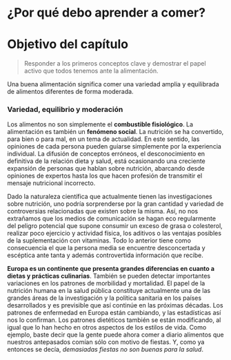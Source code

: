 # ¿Por qué debo aprender a comer?

# Objetivo del capítulo

> Responder a los primeros conceptos clave y demostrar el papel activo que todos tenemos ante la alimentación.

Una buena alimentación significa comer una variedad amplia y equilibrada de alimentos diferentes de forma moderada.

### Variedad, equilibrio y moderación

Los alimentos no son simplemente el **combustible fisiológico**. La alimentación es también un **fenómeno social**. La nutrición se ha convertido, para bien o para mal, en un tema de actualidad. En este sentido, las opiniones de cada persona pueden guiarse simplemente por la experiencia individual. La difusión de conceptos erróneos, el desconocimiento en definitiva de la relación dieta y salud, está ocasionando una creciente expansión de personas que hablan sobre nutrición, abarcando desde opiniones de expertos hasta los que hacen profesión de transmitir el mensaje nutricional incorrecto.

Dado la naturaleza científica que actualmente tienen las investigaciones sobre nutrición, uno podría sorprenderse por la gran cantidad y variedad de controversias relacionadas que existen sobre la misma. Así, no nos extrañamos que los medios de comunicación se hagan eco regularmente del peligro potencial que supone consumir un exceso de grasa o colesterol, realizar poco ejercicio y actividad física, los aditivos o las ventajas posibles de la suplementación con vitaminas. Todo lo anterior tiene como consecuencia el que la persona media se encuentre desconcertada y escéptica ante tanta y además controvertida información que recibe. 

**Europa es un continente que presenta grandes diferencias en cuanto a dietas y prácticas culinarias**. También se pueden detectar importantes variaciones en los patrones de morbilidad y mortalidad. El papel de la nutrición humana en la salud pública constituye actualmente una de las grandes áreas de la investigación y la política sanitaria en los países desarrollados y es previsible que así continúe en las próximas décadas. Los patrones de enfermedad en Europa están cambiando, y las estadísticas así nos lo confirman. Los patrones dietéticos también se están modificando, al igual que lo han hecho en otros aspectos de los estilos de vida. Como ejemplo, baste decir que la gente puede ahora comer a diario alimentos que nuestros antepasados comían sólo con motivo de fiestas. Y, como ya entonces se decía, _demasiadas fiestas no son buenas para la salud_.